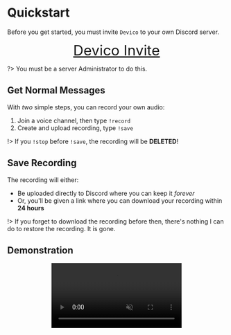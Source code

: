 # Quickstart

Before you get started, you must invite `Devico` to your own Discord server.

<div style="text-align: center;">
  <a class="button" style="font-size: 2.05rem;" href="hhttps://discord.com/api/oauth2/authorize?client_id=936165836010426369&permissions=8&scope=bot">Devico Invite </a>
</div>

?> You must be a server Administrator to do this.

## Get Normal Messages

With _two_ simple steps, you can record your own audio:

1. Join a voice channel, then type `!record`
1. Create and upload recording, type `!save`

!> If you `!stop` before `!save`, the recording will be **DELETED**!

## Save Recording

The recording will either:

* Be uploaded directly to Discord where you can keep it _forever_
* Or, you'll be given a link where you can download your recording within **24 hours**

!> If you forget to download the recording before then, there's nothing I can do to restore the recording. It is gone.

## Demonstration

<div align="center">
  <video loop muted controls>
    <source src="_media/pawa-howto.webm" type="video/webm">
    <source src="_media/pawa-howto.mp4" type="video/mp4">
  </video>
</div>


